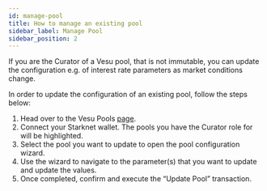 ```yaml
---
id: manage-pool
title: How to manage an existing pool
sidebar_label: Manage Pool
sidebar_position: 2
---
```


If you are the Curator of a Vesu pool, that is not immutable, you can update the configuration e.g. of interest rate parameters as market conditions change.

In order to update the configuration of an existing pool, follow the steps below:

1. Head over to the Vesu Pools [page](https://vesu.xyz/pools).
2. Connect your Starknet wallet. The pools you have the Curator role for will be highlighted.
3. Select the pool you want to update to open the pool configuration wizard.
4. Use the wizard to navigate to the parameter(s) that you want to update and update the values.
5. Once completed, confirm and execute the “Update Pool” transaction.